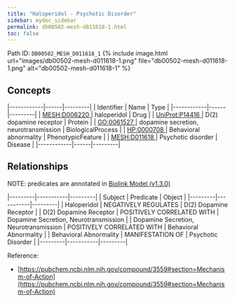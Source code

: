 ```yaml
---
title: "Haloperidol - Psychotic Disorder"
sidebar: mydoc_sidebar
permalink: db00502-mesh-d011618-1.html
toc: false 
---
```



Path ID: `DB00502_MESH_D011618_1`
{% include image.html url="images/db00502-mesh-d011618-1.png" file="db00502-mesh-d011618-1.png" alt="db00502-mesh-d011618-1" %}

## Concepts

|------------|------|---------|
| Identifier | Name | Type    |
|------------|------|---------|
| <a href="https://identifiers.org/MESH:D006220">MESH:D006220 </a> | haloperidol | Drug |
| <a href="https://identifiers.org/UniProt:P14416">UniProt:P14416 </a> | D(2) dopamine receptor | Protein |
| <a href="https://identifiers.org/GO:0061527">GO:0061527 </a> | dopamine secretion, neurotransmission | BiologicalProcess |
| <a href="https://identifiers.org/HP:0000708">HP:0000708 </a> | Behavioral abnormality | PhenotypicFeature |
| <a href="https://identifiers.org/MESH:D011618">MESH:D011618 </a> | Psychotic disorder | Disease |
|------------|------|---------|

## Relationships


NOTE: predicates are annotated in <a href="https://github.com/biolink/biolink-model/releases/tag/v1.3.0">Biolink Model (v1.3.0)</a>

|---------|-----------|---------|
| Subject | Predicate | Object  |
|---------|-----------|---------|
| Haloperidol | NEGATIVELY REGULATES | D(2) Dopamine Receptor |
| D(2) Dopamine Receptor | POSITIVELY CORRELATED WITH | Dopamine Secretion, Neurotransmission |
| Dopamine Secretion, Neurotransmission | POSITIVELY CORRELATED WITH | Behavioral Abnormality |
| Behavioral Abnormality | MANIFESTATION OF | Psychotic Disorder |
|---------|-----------|---------|

Reference: 
  - [https://pubchem.ncbi.nlm.nih.gov/compound/3559#section=Mechanism-of-Action](https://pubchem.ncbi.nlm.nih.gov/compound/3559#section=Mechanism-of-Action)
